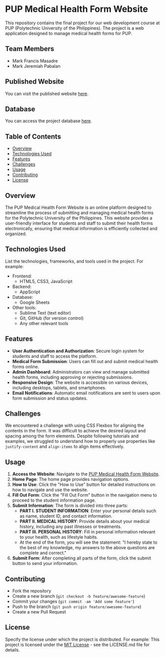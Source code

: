 # PUP Medical Health Form Website

This repository contains the final project for our web development course at PUP (Polytechnic University of the Philippines). The project is a web application designed to manage medical health forms for PUP.

## Team Members

- Mark Francis Masadre
- Mark Jeremiah Pabalan

## Published Website

You can visit the published website [here](https://shrimpeu.github.io/PUP-Medical-Health-Form-Website/).

## Database

You can access the project database [here](https://docs.google.com/spreadsheets/d/1S2U9CudRQxnTPCndodf_O0Ep4CXSgNCLd-7sQ5LjjtM/edit?usp=sharing).

## Table of Contents
- [Overview](##overview)
- [Technologies Used](##technologies-used)
- [Features](##features)
- [Challenges](##challenges)
- [Usage](##usage)
- [Contributing](##contributing)
- [License](##license)

## Overview

The PUP Medical Health Form Website is an online platform designed to streamline the process of submitting and managing medical health forms for the Polytechnic University of the Philippines. This website provides a user-friendly interface for students and staff to submit their health forms electronically, ensuring that medical information is efficiently collected and organized.

## Technologies Used

List the technologies, frameworks, and tools used in the project. For example:
- Frontend:
  - HTML5, CSS3, JavaScript
- Backend:
  - AppScript
- Database:
  - Google Sheets
- Other tools:
  - Sublime Text (text editor) 
  - Git, GitHub (for version control)
  - Any other relevant tools

## Features

- **User Authentication and Authorization**: Secure login system for students and staff to access the platform.
- **Medical Form Submission**: Users can fill out and submit medical health forms online.
- **Admin Dashboard**: Administrators can view and manage submitted health forms, including approving or rejecting submissions.
- **Responsive Design**: The website is accessible on various devices, including desktops, tablets, and smartphones.
- **Email Notifications**: Automatic email notifications are sent to users upon form submission and status updates.
  
## Challenges

We encountered a challenge with using CSS Flexbox for aligning the contents in the form. It was difficult to achieve the desired layout and spacing among the form elements. Despite following tutorials and examples, we struggled to understand how to properly use properties like `justify-content` and `align-items` to align items effectively.

## Usage

1. **Access the Website**: Navigate to the [PUP Medical Health Form Website](https://shrimpeu.github.io/PUP-Medical-Health-Form-Website/).
2. **Home Page**: The home page provides navigation options.
3. **How to Use**: Click the "How to Use" button for detailed instructions on how to navigate and use the website.
4. **Fill Out Form**: Click the "Fill Out Form" button in the navigation menu to proceed to the student information page.
5. **Submit Information**: The form is divided into three parts:
   - **PART I. STUDENT INFORMATION**: Enter your personal details such as name, student ID, and contact information.
   - **PART II. MEDICAL HISTORY**: Provide details about your medical history, including any past illnesses or treatments.
   - **PART III. PERSONAL HISTORY**: Fill in personal information relevant to your health, such as lifestyle habits.
   - At the end of the form, you will see the statement: "I hereby state to the best of my knowledge, my answers to the above questions are complete and correct."
6. **Submit Form**: After completing all parts of the form, click the submit button to send your information.
   
## Contributing

- Fork the repository
- Create a new branch (`git checkout -b feature/awesome-feature`)
- Commit your changes (`git commit -am 'Add some feature'`)
- Push to the branch (`git push origin feature/awesome-feature`)
- Create a new Pull Request

## License

Specify the license under which the project is distributed. For example:
This project is licensed under the [MIT License](https://opensource.org/licenses/MIT) - see the LICENSE.md file for details.

